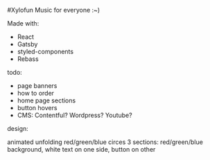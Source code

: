 #Xylofun
Music for everyone :~)

Made with:

- React
- Gatsby
- styled-components
- Rebass

todo:

- page banners
- how to order
- home page sections
- button hovers
- CMS: Contentful? Wordpress? Youtube?

design:

animated unfolding red/green/blue circes
3 sections: red/green/blue background, white text on one side, button on other

